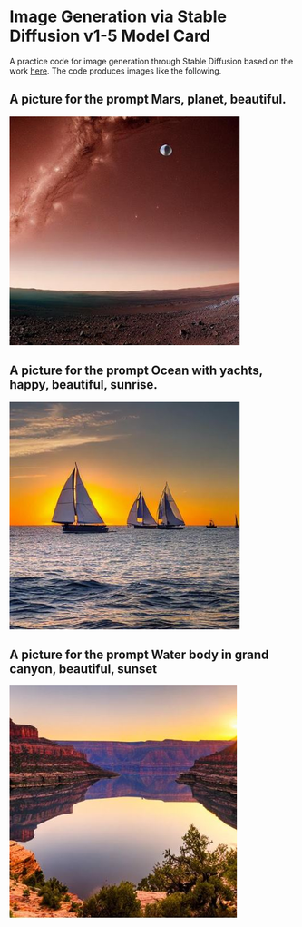 # Image Generation via Stable Diffusion v1-5 Model Card
A practice code for image generation through Stable Diffusion based on the work [here](https://huggingface.co/runwayml/stable-diffusion-v1-5).
The code produces images like the following.
## A picture for the prompt Mars, planet, beautiful.
![screenshot](Mars.JPG)



## A picture for the prompt Ocean with yachts, happy, beautiful, sunrise.
![screenshot](Vac.JPG)

## A picture for the prompt Water body in grand canyon, beautiful, sunset
![screenshot](GC.JPG)
